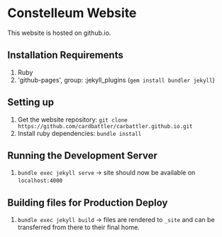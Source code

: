 # Constelleum Website

This website is hosted on github.io.

## Installation Requirements

1. Ruby
2. 'github-pages', group: :jekyll_plugins (`gem install bundler jekyll`)

## Setting up

1. Get the website repository: `git clone https://github.com/cardbattler/carbattler.github.io.git`
2. Install ruby dependencies: `bundle install`

## Running the Development Server

1. `bundle exec jekyll serve` -> site should now be available on `localhost:4000`

## Building files for Production Deploy

1. `bundle exec jekyll build` -> files are rendered to `_site` and can be transferred from there to their final home.
